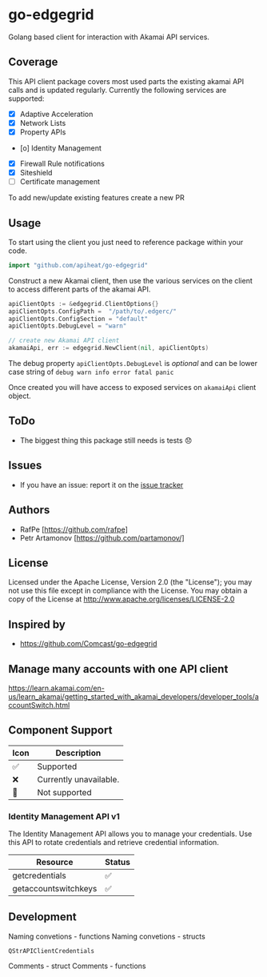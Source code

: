 # go-edgegrid

Golang based client for interaction with Akamai API services.

## Coverage

This API client package covers most used parts the existing akamai API calls and is updated regularly. Currently the following services are supported:

- [x] Adaptive Acceleration
- [x] Network Lists
- [x] Property APIs
- [o] Identity Management
- [x] Firewall Rule notifications
- [x] Siteshield
- [ ] Certificate management

To add new/update existing features create a new PR

## Usage
To start using the client you just need to reference package within your code.

```go
import "github.com/apiheat/go-edgegrid"
```

Construct a new Akamai client, then use the various services on the client to
access different parts of the akamai API.

```go
apiClientOpts := &edgegrid.ClientOptions{}
apiClientOpts.ConfigPath =  "/path/to/.edgerc/"
apiClientOpts.ConfigSection = "default"
apiClientOpts.DebugLevel = "warn"

// create new Akamai API client
akamaiApi, err := edgegrid.NewClient(nil, apiClientOpts)
```

The debug property `apiClientOpts.DebugLevel` is *optional* and can be lower case string of `debug warn info error fatal panic`


Once created you will have access to exposed services on `akamaiApi` client object.

## ToDo

- The biggest thing this package still needs is tests :disappointed:

## Issues

- If you have an issue: report it on the [issue tracker](https://github.com/apiheat/go-edgegrid/issues)

## Authors

* RafPe [https://github.com/rafpe]
* Petr Artamonov [https://github.com/partamonov/]

## License

Licensed under the Apache License, Version 2.0 (the "License"); you may not use this file except in compliance with the License. You may obtain a copy of the License at <http://www.apache.org/licenses/LICENSE-2.0>

## Inspired by
* https://github.com/Comcast/go-edgegrid





## Manage many accounts with one API client
https://learn.akamai.com/en-us/learn_akamai/getting_started_with_akamai_developers/developer_tools/accountSwitch.html


## Component Support

|           Icon          |                                      Description                                    |
|-------------------------|-------------------------------------------------------------------------------------|
| :white_check_mark:      | Supported                                             |
| :x:                     | Currently unavailable.                                                    |
| :no_entry_sign:         | Not supported                                                 |

### Identity Management API v1
The Identity Management API allows you to manage your credentials. Use this API to rotate credentials and retrieve credential information.

|            Resource                |            Status                  |
|------------------------------------|------------------------------------|
|  getcredentials                                  | :white_check_mark: |
|  getaccountswitchkeys                                  | :white_check_mark:      |


## Development
Naming convetions - functions 
Naming convetions - structs
```
QStrAPIClientCredentials
```
Comments - struct 
Comments - functions